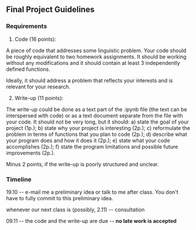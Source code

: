 ## Final Project Guidelines

### Requirements

1. Code (16 points):

A piece of code that addresses some linguistic problem. Your code should be roughly equivalent to two homework assignments.
It should be working without any modifications and it should contain at least 3 independently defined functions. 

Ideally, it should address a problem that reflects your interests and is relevant for your research.

2. Write-up (11 points):

The write-up could be done as a text part of the .ipynb file (the text can be interspersed with code) or as a text document separate from the file with your code.
It should not be very long, but it should: a) state the goal of your project (1p.); b) state why your project is interesting (2p.);
c) reformulate the problem in terms of functions that you plan to code (2p.); d) describe what your program does and how it does it (2p.);
e) state what your code accomplishes (2p.); f) state the program limitations and possible future improvements (2p.).

Minus 2 points, if the write-up is poorly structured and unclear.

### Timeline

19.10 -- e-mail me a preliminary idea or talk to me after class. You don't have to fully commit to this preliminary idea.

whenever our next class is (possibly, 2.11) -- consultation

09.11 -- the code and the write-up are due -- **no late work is accepted**
